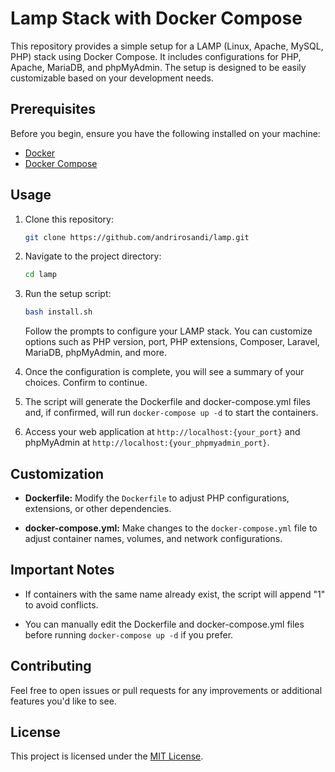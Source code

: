 # Lamp Stack with Docker Compose

This repository provides a simple setup for a LAMP (Linux, Apache, MySQL, PHP) stack using Docker Compose. It includes configurations for PHP, Apache, MariaDB, and phpMyAdmin. The setup is designed to be easily customizable based on your development needs.

## Prerequisites

Before you begin, ensure you have the following installed on your machine:

- [Docker](https://docs.docker.com/get-docker/)
- [Docker Compose](https://docs.docker.com/compose/install/)

## Usage

1. Clone this repository:

    ```bash
    git clone https://github.com/andrirosandi/lamp.git
    ```

2. Navigate to the project directory:

    ```bash
    cd lamp
    ```

3. Run the setup script:

    ```bash
    bash install.sh
    ```

    Follow the prompts to configure your LAMP stack. You can customize options such as PHP version, port, PHP extensions, Composer, Laravel, MariaDB, phpMyAdmin, and more.

4. Once the configuration is complete, you will see a summary of your choices. Confirm to continue.

5. The script will generate the Dockerfile and docker-compose.yml files and, if confirmed, will run `docker-compose up -d` to start the containers.

6. Access your web application at `http://localhost:{your_port}` and phpMyAdmin at `http://localhost:{your_phpmyadmin_port}`.

## Customization

- **Dockerfile:** Modify the `Dockerfile` to adjust PHP configurations, extensions, or other dependencies.

- **docker-compose.yml:** Make changes to the `docker-compose.yml` file to adjust container names, volumes, and network configurations.

## Important Notes

- If containers with the same name already exist, the script will append "1" to avoid conflicts.

- You can manually edit the Dockerfile and docker-compose.yml files before running `docker-compose up -d` if you prefer.

## Contributing

Feel free to open issues or pull requests for any improvements or additional features you'd like to see.

## License

This project is licensed under the [MIT License](LICENSE).

